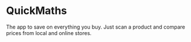 # QuickMaths
The app to save on everything you buy. Just scan a product and compare prices from local and online stores.
